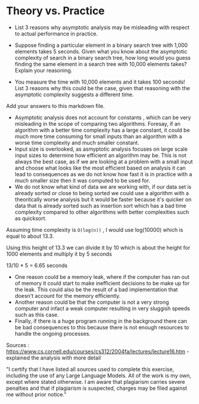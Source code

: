 # Theory vs. Practice

- List 3 reasons why asymptotic analysis may be misleading with respect to
  actual performance in practice.

- Suppose finding a particular element in a binary search tree with 1,000
  elements takes 5 seconds. Given what you know about the asymptotic complexity
  of search in a binary search tree, how long would you guess finding the same
  element in a search tree with 10,000 elements takes? Explain your reasoning.

- You measure the time with 10,000 elements and it takes 100 seconds! List 3
  reasons why this could be the case, given that reasoning with the asymptotic
  complexity suggests a different time.

Add your answers to this markdown file.

- Asymptotic analysis does not account for constants , which can be very misleading in the scope of comparing two algorithms. Foresay, if an algorithm with a better time complexity has a large constant, it could be much more time consuming for small inputs than an algorithm with a worse time complexity and much smaller constant.
- Input size is overlooked, as asmyptotic analysis focuses on large scale input sizes to determine how efficient an algorithm may be. This is not always the best case, as if we are looking at a problem with a small input and choose what looks like the most efficient based on analysis it can lead to consequences as we do not know how fast it is in practice with a much smaller size then it was computed to be used for.
- We do not know what kind of data we are working with, if our data set is already sorted or close to being sorted we could use a algorithm with a theoritcally worse analysis but it would be faster because it's quicker on data that is already sorted such as insertion sort which has a bad time complexity compared to other algorithms with better complexities such as quicksort.

Assuming time complexity is `O(log(n))` , I would use log(10000) which is equal to about 13.3.

Using this height of 13.3 we can divide it by 10 which is about the height for 1000 elements and multiply it by 5 seconds 

13/10 * 5 = 6.65 seconds 

- One reason could be a memory leak, where if the computer has ran out of memory it could start to make inefficient decisions to be make up for the leak. This could also be the result of a bad implementation that doesn't account for the memory efficiently. 
- Another reason could be that the computer is not a very strong computer and infact a weak computer resulting in very sluggish speeds such as this case.
- Finally, if there is a huge program running in the background there can be bad consequences to this because there is not enough resources to handle the ongoing processes.


Sources : 
https://www.cs.cornell.edu/courses/cs312/2004fa/lectures/lecture16.htm  - explained the analysis with more detail

"I certify that I have listed all sources used to complete this exercise, including the use of any Large Language Models. All of the work is my own, except where stated otherwise. I am aware that plagiarism carries severe penalties and that if plagiarism is suspected, charges may be filed against me without prior notice."



  
